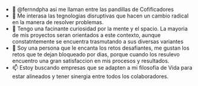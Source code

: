 - 👋 @fernndpha asi me llaman entre las pandillas de Cofificadores
- 👀 Me interasa las tegnologias disruptivas que hacen un cambio radical en la manera de resolver problemas. 
- 🌱 Tengo una facinante curiosidad por la mente y el spacio. La mayoria de mis proyectos seran orientados a este contexto, aunque constatntemente se encuentra     trasmutando a sus diversas variantes
- 💞️ Soy una persona que le encanta los retos desafiantes, me gustan los retos que te dejan bloqueado por dias, porque cuando los resulevo encuentro una gran satisfaccion en mis procesos y resultados.
- 📫 Estoy buscando empresas que se adapten a mi filosofia de Vida para estar alineados y tener sinergia entre todos los colaboradores.

<!---
fernndpha/fernndpha is a ✨ special ✨ repository because its `README.md` (this file) appears on your GitHub profile.
You can click the Preview link to take a look at your changes.
--->

